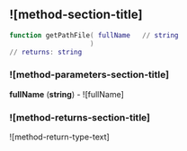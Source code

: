## ![method-section-title]


```lua
function getPathFile( fullName   // string
                    )
// returns: string
```


### ![method-parameters-section-title]

**fullName** (**string**) - ![fullName]

### ![method-returns-section-title]

![method-return-type-text]

